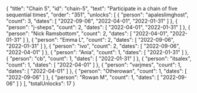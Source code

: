 {
  "title": "Chain 5",
  "id": "chain-5",
  "text": "Participate in a chain of five sequential times",
  "order": "351",
  "unlocks": [
    {
      "person": "apaleslimghost",
      "count": 3,
      "dates": [
        "2022-09-06",
        "2022-04-01",
        "2022-01-31"
      ]
    },
    {
      "person": "j-sheps",
      "count": 2,
      "dates": [
        "2022-04-01",
        "2022-01-31"
      ]
    },
    {
      "person": "Nick Ramsbottom",
      "count": 2,
      "dates": [
        "2022-04-01",
        "2022-01-31"
      ]
    },
    {
      "person": "Emma L",
      "count": 2,
      "dates": [
        "2022-09-06",
        "2022-01-31"
      ]
    },
    {
      "person": "ivo",
      "count": 2,
      "dates": [
        "2022-09-06",
        "2022-04-01"
      ]
    },
    {
      "person": "Ania",
      "count": 1,
      "dates": [
        "2022-01-31"
      ]
    },
    {
      "person": "cb",
      "count": 1,
      "dates": [
        "2022-01-31"
      ]
    },
    {
      "person": "itsalex",
      "count": 1,
      "dates": [
        "2022-04-01"
      ]
    },
    {
      "person": "varjmes",
      "count": 1,
      "dates": [
        "2022-04-01"
      ]
    },
    {
      "person": "Otherowan",
      "count": 1,
      "dates": [
        "2022-09-06"
      ]
    },
    {
      "person": "Rowan M",
      "count": 1,
      "dates": [
        "2022-09-06"
      ]
    }
  ],
  "totalUnlocks": 17
}